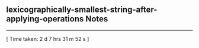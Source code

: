 <h2>lexicographically-smallest-string-after-applying-operations Notes</h2><hr>[ Time taken: 2 d 7 hrs 31 m 52 s ]